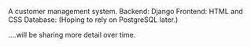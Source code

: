 A customer management system.
Backend: Django
Frontend: HTML and CSS
Database: (Hoping to rely on PostgreSQL later.)

....will be sharing more detail over time.
